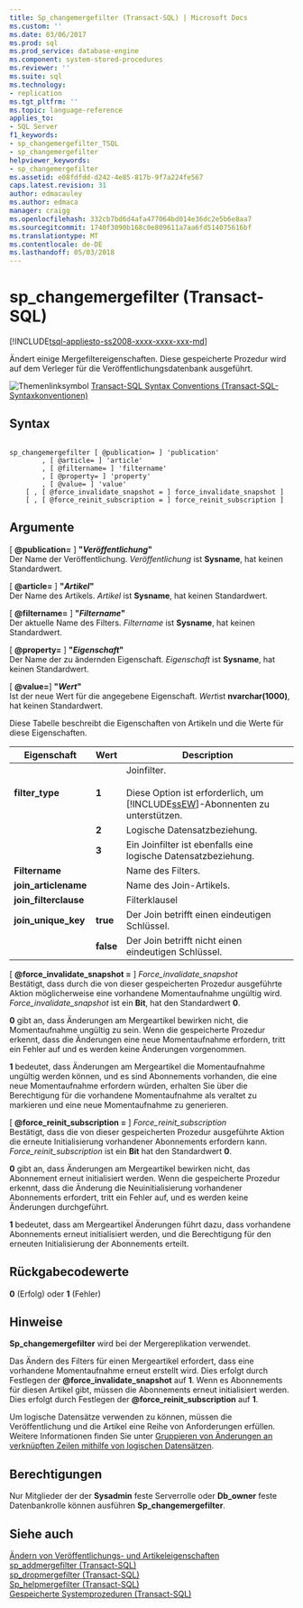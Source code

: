```yaml
---
title: Sp_changemergefilter (Transact-SQL) | Microsoft Docs
ms.custom: ''
ms.date: 03/06/2017
ms.prod: sql
ms.prod_service: database-engine
ms.component: system-stored-procedures
ms.reviewer: ''
ms.suite: sql
ms.technology:
- replication
ms.tgt_pltfrm: ''
ms.topic: language-reference
applies_to:
- SQL Server
f1_keywords:
- sp_changemergefilter_TSQL
- sp_changemergefilter
helpviewer_keywords:
- sp_changemergefilter
ms.assetid: e08fdfdd-d242-4e85-817b-9f7a224fe567
caps.latest.revision: 31
author: edmacauley
ms.author: edmaca
manager: craigg
ms.openlocfilehash: 332cb7bd6d4afa477064bd014e36dc2e5b6e8aa7
ms.sourcegitcommit: 1740f3090b168c0e809611a7aa6fd514075616bf
ms.translationtype: MT
ms.contentlocale: de-DE
ms.lasthandoff: 05/03/2018
---
```

# <a name="spchangemergefilter-transact-sql"></a>sp_changemergefilter (Transact-SQL)
[!INCLUDE[tsql-appliesto-ss2008-xxxx-xxxx-xxx-md](../../includes/tsql-appliesto-ss2008-xxxx-xxxx-xxx-md.md)]

  Ändert einige Mergefiltereigenschaften. Diese gespeicherte Prozedur wird auf dem Verleger für die Veröffentlichungsdatenbank ausgeführt.  
  
 ![Themenlinksymbol](../../database-engine/configure-windows/media/topic-link.gif "Topic link icon") [Transact-SQL Syntax Conventions (Transact-SQL-Syntaxkonventionen)](../../t-sql/language-elements/transact-sql-syntax-conventions-transact-sql.md)  
  
## <a name="syntax"></a>Syntax  
  
```  
  
sp_changemergefilter [ @publication= ] 'publication'  
        , [ @article= ] 'article'  
        , [ @filtername= ] 'filtername'  
        , [ @property= ] 'property'  
        , [ @value= ] 'value'  
    [ , [ @force_invalidate_snapshot = ] force_invalidate_snapshot ]  
    [ , [ @force_reinit_subscription = ] force_reinit_subscription ]  
```  
  
## <a name="arguments"></a>Argumente  
 [  **@publication=** ] **"***Veröffentlichung***"**  
 Der Name der Veröffentlichung. *Veröffentlichung* ist **Sysname**, hat keinen Standardwert.  
  
 [  **@article=** ] **"***Artikel***"**  
 Der Name des Artikels. *Artikel* ist **Sysname**, hat keinen Standardwert.  
  
 [  **@filtername=** ] **"***Filtername***"**  
 Der aktuelle Name des Filters. *Filtername* ist **Sysname**, hat keinen Standardwert.  
  
 [  **@property=** ] **"***Eigenschaft***"**  
 Der Name der zu ändernden Eigenschaft. *Eigenschaft* ist **Sysname**, hat keinen Standardwert.  
  
 [  **@value=**] **"***Wert***"**  
 Ist der neue Wert für die angegebene Eigenschaft. *Wert*ist **nvarchar(1000)**, hat keinen Standardwert.  
  
 Diese Tabelle beschreibt die Eigenschaften von Artikeln und die Werte für diese Eigenschaften.  
  
|Eigenschaft|Wert|Description|  
|--------------|-----------|-----------------|  
|**filter_type**|**1**|Joinfilter.<br /><br /> Diese Option ist erforderlich, um [!INCLUDE[ssEW](../../includes/ssew-md.md)]-Abonnenten zu unterstützen.|  
||**2**|Logische Datensatzbeziehung.|  
||**3**|Ein Joinfilter ist ebenfalls eine logische Datensatzbeziehung.|  
|**Filtername**||Name des Filters.|  
|**join_articlename**||Name des Join-Artikels.|  
|**join_filterclause**||Filterklausel|  
|**join_unique_key**|**true**|Der Join betrifft einen eindeutigen Schlüssel.|  
||**false**|Der Join betrifft nicht einen eindeutigen Schlüssel.|  
  
 [  **@force_invalidate_snapshot =** ] *Force_invalidate_snapshot*  
 Bestätigt, dass durch die von dieser gespeicherten Prozedur ausgeführte Aktion möglicherweise eine vorhandene Momentaufnahme ungültig wird. *Force_invalidate_snapshot* ist ein **Bit**, hat den Standardwert **0**.  
  
 **0** gibt an, dass Änderungen am Mergeartikel bewirken nicht, die Momentaufnahme ungültig zu sein. Wenn die gespeicherte Prozedur erkennt, dass die Änderungen eine neue Momentaufnahme erfordern, tritt ein Fehler auf und es werden keine Änderungen vorgenommen.  
  
 **1** bedeutet, dass Änderungen am Mergeartikel die Momentaufnahme ungültig werden können, und es sind Abonnements vorhanden, die eine neue Momentaufnahme erfordern würden, erhalten Sie über die Berechtigung für die vorhandene Momentaufnahme als veraltet zu markieren und eine neue Momentaufnahme zu generieren.  
  
 [  **@force_reinit_subscription =** ] *Force_reinit_subscription*  
 Bestätigt, dass die von dieser gespeicherten Prozedur ausgeführte Aktion die erneute Initialisierung vorhandener Abonnements erfordern kann. *Force_reinit_subscription* ist ein **Bit** hat den Standardwert **0**.  
  
 **0** gibt an, dass Änderungen am Mergeartikel bewirken nicht, das Abonnement erneut initialisiert werden. Wenn die gespeicherte Prozedur erkennt, dass die Änderung die Neuinitialisierung vorhandener Abonnements erfordert, tritt ein Fehler auf, und es werden keine Änderungen durchgeführt.  
  
 **1** bedeutet, dass am Mergeartikel Änderungen führt dazu, dass vorhandene Abonnements erneut initialisiert werden, und die Berechtigung für den erneuten Initialisierung der Abonnements erteilt.  
  
## <a name="return-code-values"></a>Rückgabecodewerte  
 **0** (Erfolg) oder **1** (Fehler)  
  
## <a name="remarks"></a>Hinweise  
 **Sp_changemergefilter** wird bei der Mergereplikation verwendet.  
  
 Das Ändern des Filters für einen Mergeartikel erfordert, dass eine vorhandene Momentaufnahme erneut erstellt wird. Dies erfolgt durch Festlegen der **@force_invalidate_snapshot** auf **1**. Wenn es Abonnements für diesen Artikel gibt, müssen die Abonnements erneut initialisiert werden. Dies erfolgt durch Festlegen der **@force_reinit_subscription** auf **1**.  
  
 Um logische Datensätze verwenden zu können, müssen die Veröffentlichung und die Artikel eine Reihe von Anforderungen erfüllen. Weitere Informationen finden Sie unter [Gruppieren von Änderungen an verknüpften Zeilen mithilfe von logischen Datensätzen](../../relational-databases/replication/merge/group-changes-to-related-rows-with-logical-records.md).  
  
## <a name="permissions"></a>Berechtigungen  
 Nur Mitglieder der der **Sysadmin** feste Serverrolle oder **Db_owner** feste Datenbankrolle können ausführen **Sp_changemergefilter**.  
  
## <a name="see-also"></a>Siehe auch  
 [Ändern von Veröffentlichungs- und Artikeleigenschaften](../../relational-databases/replication/publish/change-publication-and-article-properties.md)   
 [sp_addmergefilter &#40;Transact-SQL&#41;](../../relational-databases/system-stored-procedures/sp-addmergefilter-transact-sql.md)   
 [sp_dropmergefilter &#40;Transact-SQL&#41;](../../relational-databases/system-stored-procedures/sp-dropmergefilter-transact-sql.md)   
 [Sp_helpmergefilter &#40;Transact-SQL&#41;](../../relational-databases/system-stored-procedures/sp-helpmergefilter-transact-sql.md)   
 [Gespeicherte Systemprozeduren &#40;Transact-SQL&#41;](../../relational-databases/system-stored-procedures/system-stored-procedures-transact-sql.md)  
  
  

